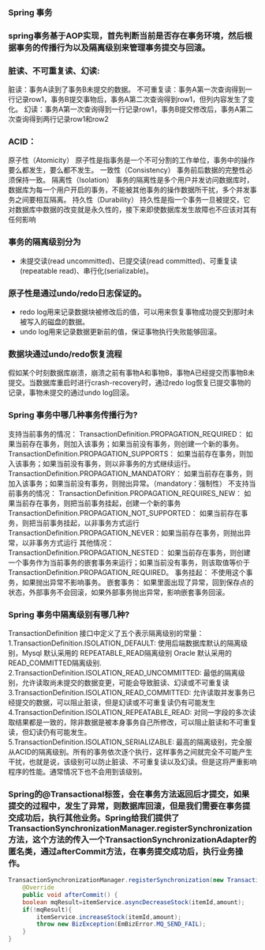 ### Spring 事务
  
### spring事务基于AOP实现，首先判断当前是否存在事务环境，然后根据事务的传播行为以及隔离级别来管理事务提交与回滚。

### 脏读、不可重复读、幻读:
脏读：事务A读到了事务B未提交的数据。
不可重复读：事务A第一次查询得到一行记录row1，事务B提交事物后，事务A第二次查询得到row1，但列内容发生了变化。
幻读：事务A第一次查询得到一行记录row1，事务B提交修改后，事务A第二次查询得到两行记录row1和row2

### ACID：
原子性（Atomicity）
原子性是指事务是一个不可分割的工作单位，事务中的操作要么都发生，要么都不发生。
一致性（Consistency）
事务前后数据的完整性必须保持一致。
隔离性（Isolation）
事务的隔离性是多个用户并发访问数据库时，数据库为每一个用户开启的事务，不能被其他事务的操作数据所干扰，多个并发事务之间要相互隔离。
持久性（Durability）
持久性是指一个事务一旦被提交，它对数据库中数据的改变就是永久性的，接下来即使数据库发生故障也不应该对其有任何影响

### 事务的隔离级别分为
- 未提交读(read uncommitted)、已提交读(read committed)、可重复读(repeatable read)、串行化(serializable)。

### 原子性是通过undo/redo日志保证的。
- redo log用来记录数据块被修改后的值，可以用来恢复事物成功提交到那时未被写入的磁盘的数据。
- undo log用来记录数据更新前的值，保证事物执行失败能够回滚。

### 数据块通过undo/redo恢复流程
假如某个时刻数据库崩溃，崩溃之前有事物A和事物B，事物A已经提交而事物B未提交。当数据库重启时进行crash-recovery时，通过redo log恢复已提交事物的记录，事物未提交的通过undo log回滚。


### Spring 事务中哪几种事务传播行为?
支持当前事务的情况：
TransactionDefinition.PROPAGATION_REQUIRED： 如果当前存在事务，则加入该事务；如果当前没有事务，则创建一个新的事务。
TransactionDefinition.PROPAGATION_SUPPORTS： 如果当前存在事务，则加入该事务；如果当前没有事务，则以非事务的方式继续运行。
TransactionDefinition.PROPAGATION_MANDATORY： 如果当前存在事务，则加入该事务；如果当前没有事务，则抛出异常。（mandatory：强制性）
不支持当前事务的情况：
TransactionDefinition.PROPAGATION_REQUIRES_NEW： 如果当前存在事务，则把当前事务挂起，创建一个新的事务
TransactionDefinition.PROPAGATION_NOT_SUPPORTED： 如果当前存在事务，则把当前事务挂起，以非事务方式运行
TransactionDefinition.PROPAGATION_NEVER：如果当前存在事务，则抛出异常，以非事务方式运行
其他情况：
TransactionDefinition.PROPAGATION_NESTED： 如果当前存在事务，则创建一个事务作为当前事务的嵌套事务来运行；如果当前没有事务，则该取值等价于TransactionDefinition.PROPAGATION_REQUIRED。
事务挂起： 不使用这个事务，如果抛出异常不影响事务。
嵌套事务：
  如果里面出现了异常，回到保存点的状态，外部事务不会回滚，如果外部事务抛出异常，影响嵌套事务回滚。

### Spring 事务中隔离级别有哪几种?
  TransactionDefinition 接口中定义了五个表示隔离级别的常量：
    1.TransactionDefinition.ISOLATION_DEFAULT: 使用后端数据库默认的隔离级别，Mysql 默认采用的 REPEATABLE_READ隔离级别 Oracle 默认采用的 READ_COMMITTED隔离级别.
    2.TransactionDefinition.ISOLATION_READ_UNCOMMITTED: 最低的隔离级别，允许读取尚未提交的数据变更，可能会导致脏读、幻读或不可重复读
    3.TransactionDefinition.ISOLATION_READ_COMMITTED: 允许读取并发事务已经提交的数据，可以阻止脏读，但是幻读或不可重复读仍有可能发生
    4.TransactionDefinition.ISOLATION_REPEATABLE_READ: 对同一字段的多次读取结果都是一致的，除非数据是被本身事务自己所修改，可以阻止脏读和不可重复读，但幻读仍有可能发生。
    5.TransactionDefinition.ISOLATION_SERIALIZABLE: 最高的隔离级别，完全服从ACID的隔离级别。所有的事务依次逐个执行，这样事务之间就完全不可能产生干扰，也就是说，该级别可以防止脏读、不可重复读以及幻读。但是这将严重影响程序的性能。通常情况下也不会用到该级别。

### Spring的@Transactional标签，会在事务方法返回后才提交，如果提交的过程中，发生了异常，则数据库回滚，但是我们需要在事务提交成功后，执行其他业务。Spring给我们提供了TransactionSynchronizationManager.registerSynchronization方法，这个方法的传入一个TransactionSynchronizationAdapter的匿名类，通过afterCommit方法，在事务提交成功后，执行业务操作。
```java
TransactionSynchronizationManager.registerSynchronization(new TransactionSynchronizationAdapter() {
    @Override
    public void afterCommit() {
    boolean mqResult=itemService.asyncDecreaseStock(itemId,amount);
    if(!mqResult){
        itemService.increaseStock(itemId,amount);
        throw new BizException(EmBizError.MQ_SEND_FAIL);
    }
}
```


